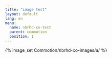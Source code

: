 ```yaml
---
title: "image test"
layout: default
lang: en
menu:
  name: nbrhd-co-test
  parent: commotion
  position: 1
---
```

{% image_set Commotion/nbrhd-co-images/a/ %}
